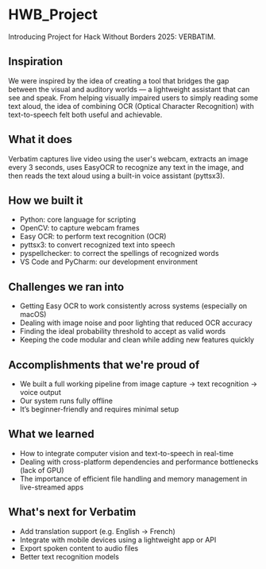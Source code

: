 # HWB_Project
Introducing Project for Hack Without Borders 2025: VERBATIM.

## Inspiration
We were inspired by the idea of creating a tool that bridges the gap between the visual and auditory worlds — a lightweight assistant that can see and speak.
From helping visually impaired users to simply reading some text aloud, the idea of combining OCR (Optical Character Recognition) with text-to-speech felt both useful and achievable.

## What it does
Verbatim captures live video using the user's webcam, extracts an image every 3 seconds, uses EasyOCR to recognize any text in the image, and then reads the text aloud using a built-in voice assistant (pyttsx3).

## How we built it
- Python: core language for scripting
- OpenCV: to capture webcam frames
- Easy OCR: to perform text recognition (OCR)
- pyttsx3: to convert recognized text into speech
- pyspellchecker: to correct the spellings of recognized words
- VS Code and PyCharm: our development environment

## Challenges we ran into
- Getting Easy OCR to work consistently across systems (especially on macOS)
- Dealing with image noise and poor lighting that reduced OCR accuracy
- Finding the ideal probability threshold to accept as valid words
- Keeping the code modular and clean while adding new features quickly

## Accomplishments that we're proud of
- We built a full working pipeline from image capture → text recognition → voice output
- Our system runs fully offline
- It’s beginner-friendly and requires minimal setup

## What we learned
- How to integrate computer vision and text-to-speech in real-time
- Dealing with cross-platform dependencies and performance bottlenecks (lack of GPU)
- The importance of efficient file handling and memory management in live-streamed apps

## What's next for Verbatim
- Add translation support (e.g. English → French)
- Integrate with mobile devices using a lightweight app or API
- Export spoken content to audio files
- Better text recognition models
